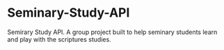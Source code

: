 # Seminary-Study-API

Semirary Study API. A group project built to help seminary students learn and play with the scriptures studies.
